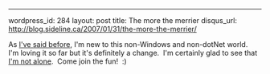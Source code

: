 --- 
wordpress_id: 284
layout: post
title: The more the merrier
disqus_url: http://blog.sideline.ca/2007/01/31/the-more-the-merrier/

As <a href="http://www.sideline.ca/2007/01/05/things-are-changing">I've said before</a>, I'm new to this non-Windows and non-dotNet world.  I'm loving it so far but it's definitely a change.  I'm certainly glad to see that <a href="http://www.softiesonrails.com/2007/1/31/introducing-the-softies-on-rails-forum">I'm not alone</a>.  Come join the fun!  :)
